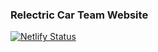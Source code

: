 ### Relectric Car Team Website

[![Netlify Status](https://api.netlify.com/api/v1/badges/84f72d76-2332-4037-8a69-f13dc3cca84e/deploy-status)](https://teamrelectric.netlify.com/)
